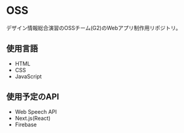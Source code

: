 # OSS
デザイン情報総合演習のOSSチーム(G2)のWebアプリ制作用リポジトリ。

## 使用言語
- HTML
- CSS
- JavaScript

## 使用予定のAPI
- Web Speech API
- Next.js(React)
- Firebase
